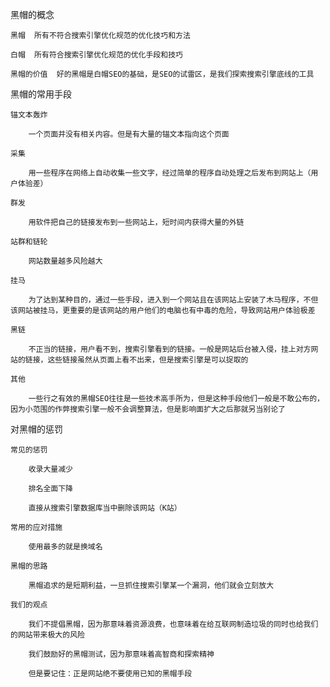 黑帽的概念

	黑帽  所有不符合搜索引擎优化规范的优化技巧和方法

	白帽  所有符合搜索引擎优化规范的优化手段和技巧

	黑帽的价值  好的黑帽是白帽SEO的基础，是SEO的试雷区，是我们探索搜索引擎底线的工具

黑帽的常用手段

	锚文本轰炸

		一个页面并没有相关内容。但是有大量的锚文本指向这个页面

	采集

		用一些程序在网络上自动收集一些文字，经过简单的程序自动处理之后发布到网站上（用户体验差）

	群发

		用软件把自己的链接发布到一些网站上，短时间内获得大量的外链

	站群和链轮

		网站数量越多风险越大

	挂马

		为了达到某种目的，通过一些手段，进入到一个网站且在该网站上安装了木马程序，不但该网站被挂马，更重要的是该网站的用户他们的电脑也有中毒的危险，导致网站用户体验极差

	黑链

		不正当的链接，用户看不到，搜索引擎看到的链接。一般是网站后台被入侵，挂上对方网站的链接，这些链接虽然从页面上看不出来，但是搜索引擎是可以捉取的

	其他

		一些行之有效的黑帽SEO往往是一些技术高手所为，但是这种手段他们一般是不敢公布的，因为小范围的作弊搜索引擎一般不会调整算法，但是影响面扩大之后那就另当别论了

对黑帽的惩罚

	常见的惩罚

		收录大量减少

		排名全面下降

		直接从搜索引擎数据库当中删除该网站（K站）

	常用的应对措施

		使用最多的就是换域名

	黑帽的思路

		黑帽追求的是短期利益，一旦抓住搜索引擎某一个漏洞，他们就会立刻放大

	我们的观点

		我们不提倡黑帽，因为那意味着资源浪费，也意味着在给互联网制造垃圾的同时也给我们的网站带来极大的风险

		我们鼓励好的黑帽测试，因为那意味着高智商和探索精神

		但是要记住：正是网站绝不要使用已知的黑帽手段

